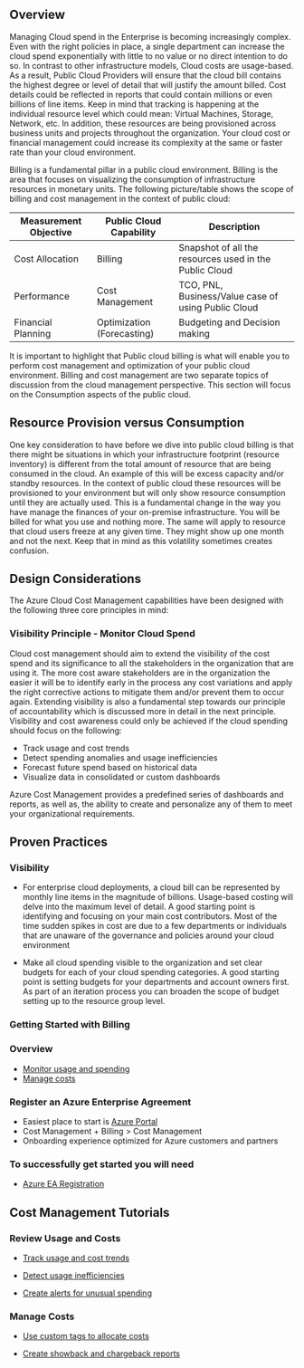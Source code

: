 
## Overview 

Managing Cloud spend in the Enterprise is becoming increasingly complex. Even with the right policies in place, a single department can increase the cloud spend exponentially with little to no value or no direct intention to do so. In contrast to other infrastructure models, Cloud costs are usage-based. As a result, Public Cloud Providers will ensure that the cloud bill contains the highest degree or level of detail that will justify the amount billed. Cost details could be reflected in reports that could contain millions or even billions of line items. Keep in mind that tracking is happening at the individual resource level which could mean: Virtual Machines, Storage, Network, etc. In addition, these resources are being provisioned across business units and projects throughout the organization. Your cloud cost or financial management could increase its complexity at the same or faster rate than your cloud environment. 


Billing is a fundamental pillar in a public cloud environment. Billing is the area that focuses on visualizing the consumption of infrastructure resources in monetary units.  The following picture/table shows the scope of billing and cost management in the context of public cloud: 

| __Measurement Objective__ | __Public Cloud Capability__ |__Description__ |
|------------------------------|----------------------------|----------------------------|
| Cost Allocation  | Billing  | Snapshot of all the resources used in the Public Cloud | 
| Performance    | Cost Management | TCO, PNL, Business/Value case of using Public Cloud | 
| Financial Planning   | Optimization (Forecasting) | Budgeting and Decision making  | 
 

It is important to highlight that Public cloud billing is what will enable you to perform cost management and optimization of your public cloud environment. Billing and cost management are two separate topics of discussion from the cloud management perspective. This section will focus on the Consumption aspects of the public cloud. 



## Resource Provision versus Consumption 


One key consideration to have before we dive into public cloud billing is that there might be situations in which your infrastructure footprint (resource inventory) is different from the total amount of resource that are being consumed in the cloud. An example of this will be excess capacity and/or standby resources. In the context of public cloud these resources will be provisioned to your environment but will only show resource consumption until they are actually used. This is a fundamental change in the way you have manage the finances of your on-premise infrastructure. You will be billed for what you use and nothing more. The same will apply to resource that cloud users freeze at any given time. They might show up one month and not the next. Keep that in mind as this volatility sometimes creates confusion. 
 


## Design Considerations 


The Azure Cloud Cost Management capabilities have been designed with the following three core principles in mind: 

### Visibility Principle - Monitor Cloud Spend 

Cloud cost management should aim to extend the visibility of the cost spend and its significance to all the stakeholders in the organization that are using it. The more cost aware stakeholders are in the organization the easier it will be to identify early in the process any cost variations and apply the right corrective actions to mitigate them and/or prevent them to occur again. Extending visibility is also a fundamental step towards our principle of accountability which is discussed more in detail in the next principle. Visibility and cost awareness could only be achieved if the cloud spending should focus on the following: 

  - Track usage and cost trends 
  - Detect spending anomalies and usage inefficiencies 
  - Forecast future spend based on historical data 
  - Visualize data in consolidated or custom dashboards 


Azure Cost Management provides a predefined series of dashboards and reports, as well as, the ability to create and personalize any of them to meet your organizational requirements.  


## Proven Practices 


### Visibility 


   - For enterprise cloud deployments, a cloud bill can be represented by monthly line items in the magnitude of billions. Usage-based costing will delve into the maximum level of detail. A good starting point is identifying and focusing on your main cost contributors. Most of the time sudden spikes in cost are due to a few departments or individuals that are unaware of the governance and policies around your cloud environment 


   - Make all cloud spending visible to the organization and set clear budgets for each of your cloud spending categories. A good starting point is setting budgets for your departments and account owners first. As part of an iteration process you can broaden the scope of budget setting up to the resource group level.  


### Getting Started with Billing 

### Overview 

  - [Monitor usage and spending](https://docs.microsoft.com/en-us/azure/cost-management/overview#monitor-usage-and-spending) 
  - [Manage costs](https://docs.microsoft.com/en-us/azure/cost-management/overview#manage-costs) 

### Register an Azure Enterprise Agreement 

  - Easiest place to start is [Azure Portal](https://azure.microsoft.com/en-ca/features/azure-portal/) 
  - Cost Management + Billing > Cost Management 
  - Onboarding experience optimized for Azure customers and partners 

### To successfully get started you will need  

  - [Azure EA Registration](https://docs.microsoft.com/en-us/azure/cost-management/quick-register-ea)  



## Cost Management Tutorials 



### Review Usage and Costs 

  - [Track usage and cost trends](https://docs.microsoft.com/en-us/azure/cost-management/tutorial-review-usage#track-usage-and-cost-trends) 

  - [Detect usage inefficiencies](https://docs.microsoft.com/en-us/azure/cost-management/tutorial-review-usage#detect-usage-inefficiencies) 

  - [Create alerts for unusual spending](https://docs.microsoft.com/en-us/azure/cost-management/tutorial-review-usage#create-alerts-for-unusual-spending) 



### Manage Costs 

  - [Use custom tags to allocate costs](https://docs.microsoft.com/en-us/azure/cost-management/tutorial-manage-costs#use-custom-tags-to-allocate-costs) 

  - [Create showback and chargeback reports](https://docs.microsoft.com/en-us/azure/cost-management/tutorial-manage-costs#create-showback-and-chargeback-reports) 

